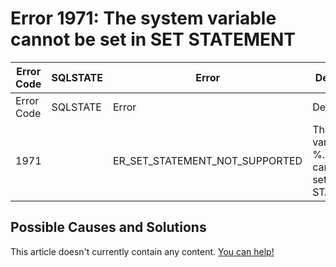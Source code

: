
# Error 1971: The system variable cannot be set in SET STATEMENT


| Error Code | SQLSTATE | Error | Description |
| --- | --- | --- | --- |
| Error Code | SQLSTATE | Error | Description |
| 1971 |  | ER_SET_STATEMENT_NOT_SUPPORTED | The system variable %.200s cannot be set in SET STATEMENT. |




## Possible Causes and Solutions


This article doesn't currently contain any content. [You can help!](/kb/en/writing-and-editing-knowledge-base-articles/)

